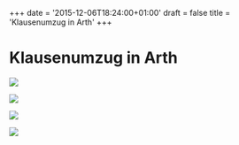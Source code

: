 +++
date = '2015-12-06T18:24:00+01:00'
draft = false
title = 'Klausenumzug in Arth'
+++

# Klausenumzug in Arth

[![](http://tambourenarthgoldau.ch/wp-content/uploads/2015/12/wpid-img-20151206-wa0005-150x150.jpg)](http://tambourenarthgoldau.ch/?attachment_id=2544)

[![](http://tambourenarthgoldau.ch/wp-content/uploads/2015/12/wpid-img-20151206-wa00041-150x150.jpg)](http://tambourenarthgoldau.ch/?attachment_id=2545)

[![](http://tambourenarthgoldau.ch/wp-content/uploads/2015/12/wpid-img-20151208-wa0006-150x150.jpg)](http://tambourenarthgoldau.ch/?attachment_id=2549)

  

[![](http://tambourenarthgoldau.ch/wp-content/uploads/2015/12/wpid-img-20151208-wa0002-150x150.jpg)](http://tambourenarthgoldau.ch/?attachment_id=2550)

